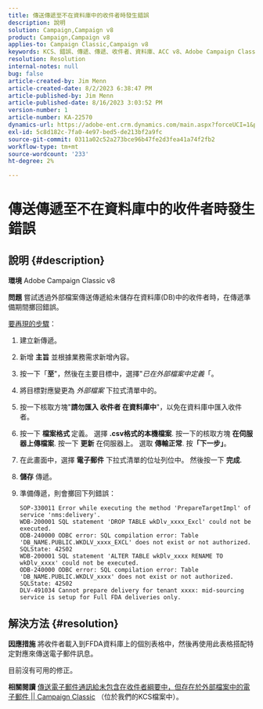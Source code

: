 ```yaml
---
title: 傳送傳遞至不在資料庫中的收件者時發生錯誤
description: 說明
solution: Campaign,Campaign v8
product: Campaign,Campaign v8
applies-to: Campaign Classic,Campaign v8
keywords: KCS、錯誤、傳遞、傳遞、收件者、資料庫、ACC v8、Adobe Campaign Classic v8
resolution: Resolution
internal-notes: null
bug: false
article-created-by: Jim Menn
article-created-date: 8/2/2023 6:38:47 PM
article-published-by: Jim Menn
article-published-date: 8/16/2023 3:03:52 PM
version-number: 1
article-number: KA-22570
dynamics-url: https://adobe-ent.crm.dynamics.com/main.aspx?forceUCI=1&pagetype=entityrecord&etn=knowledgearticle&id=6b6596ca-6331-ee11-bdf3-6045bd006295
exl-id: 5c8d182c-7fa0-4e97-bed5-de213bf2a9fc
source-git-commit: 0311a02c52a273bce96b47fe2d3fea41a74f2fb2
workflow-type: tm+mt
source-wordcount: '233'
ht-degree: 2%

---
```


# 傳送傳遞至不在資料庫中的收件者時發生錯誤

## 說明 {#description}


<b>環境</b>
Adobe Campaign Classic v8

<b>問題</b>
嘗試透過外部檔案傳送傳遞給未儲存在資料庫(DB)中的收件者時，在傳遞準備期間擲回錯誤。

<u>要再現的步驟</u>：

1. 建立新傳遞。
2. 新增 <b>主旨</b> 並根據業務需求新增內容。
3. 按一下「<b>至</b>&quot;，然後在主要目標中，選擇&quot;*已在外部檔案中定義*「。
4. 將目標對應變更為 *外部檔案* 下拉式清單中的。
5. 按一下核取方塊&quot;<b>請勿匯入 </b><b>收件者</b><b> 在資料庫中</b>&quot;，以免在資料庫中匯入收件者。
6. 按一下 <b>檔案格式 </b>定義。 選擇 <b>.csv格式的本機檔案</b>. 按一下的核取方塊 <b>在伺服器上傳檔案</b>. 按一下 <b>更新</b> 在伺服器上。 選取 <b>傳輸正常</b>. 按<b>「下一步」</b>。
7. 在此畫面中，選擇 <b>電子郵件</b> 下拉式清單的位址列位中。 然後按一下 <b>完成</b>.
8. <b>儲存</b> 傳遞。
9. 準備傳遞，則會擲回下列錯誤：




   ```
   SOP-330011 Error while executing the method 'PrepareTargetImpl' of service 'nms:delivery'.
   WDB-200001 SQL statement 'DROP TABLE wkDlv_xxxx_Excl' could not be executed.
   ODB-240000 ODBC error: SQL compilation error: Table 'DB_NAME.PUBLIC.WKDLV_xxxx_EXCL' does not exist or not authorized. SQLState: 42S02
   WDB-200001 SQL statement 'ALTER TABLE wkDlv_xxxx RENAME TO wkDlv_xxxx' could not be executed.
   ODB-240000 ODBC error: SQL compilation error: Table 'DB_NAME.PUBLIC.WKDLV_xxxx' does not exist or not authorized. SQLState: 42S02
   DLV-491034 Cannot prepare delivery for tenant xxxx: mid-sourcing service is setup for Full FDA deliveries only.
   ```



## 解決方法 {#resolution}


<b>因應措施</b>
將收件者載入到FFDA資料庫上的個別表格中，然後再使用此表格搭配特定對應來傳送電子郵件訊息。

目前沒有可用的修正。

<b>相關閱讀</b>
[傳送電子郵件通訊給未包含在收件者綱要中，但存在於外部檔案中的電子郵件 || Campaign Classic](https://experienceleague.adobe.com/docs/experience-cloud-kcs/kbarticles/KA-15917.html) （位於我們的KCS檔案中）。
